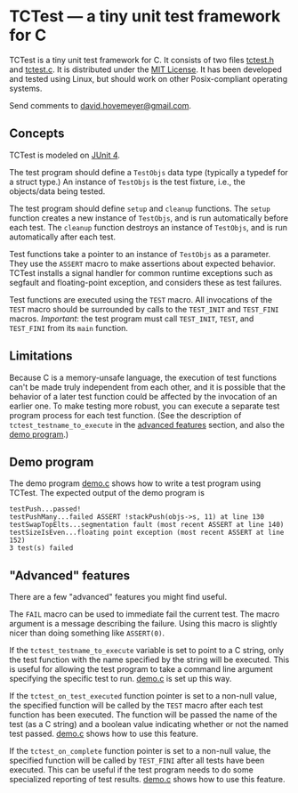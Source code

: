 # TCTest — a tiny unit test framework for C

TCTest is a tiny unit test framework for C.  It consists of two files [tctest.h](tctest.h) and [tctest.c](tctest.c).  It is distributed under the [MIT License](https://opensource.org/licenses/MIT).  It has been developed and tested using Linux, but should work on other Posix-compliant operating systems.

Send comments to [david.hovemeyer@gmail.com](mailto:david.hovemeyer@gmail.com).

## Concepts

TCTest is modeled on [JUnit 4](https://junit.org/junit4/).

The test program should define a `TestObjs` data type (typically a typedef for a struct type.)  An instance of `TestObjs` is the test fixture, i.e., the objects/data being tested.

The test program should define `setup` and `cleanup` functions.  The `setup` function creates a new instance of `TestObjs`, and is run automatically before each test.  The `cleanup` function destroys an instance of `TestObjs`, and is run automatically after each test.

Test functions take a pointer to an instance of `TestObjs` as a parameter.  They use the `ASSERT` macro to make assertions about expected behavior.  TCTest installs a signal handler for common runtime exceptions such as segfault and floating-point exception, and considers these as test failures.

Test functions are executed using the `TEST` macro.  All invocations of the `TEST` macro should be surrounded by calls to the `TEST_INIT` and `TEST_FINI` macros.  *Important*: the test program must call `TEST_INIT`, `TEST`, and `TEST_FINI` from its `main` function.

## Limitations

Because C is a memory-unsafe language, the execution of test functions can't be made truly independent from each other, and it is possible that the behavior of a later test function could be affected by the invocation of an earlier one.  To make testing more robust, you can execute a separate test program process for each test function.  (See the description of `tctest_testname_to_execute` in the [advanced features](#advanced-features) section, and also the [demo program](demo.c).)

## Demo program

The demo program [demo.c](demo.c) shows how to write a test program using TCTest.  The expected output of the demo program is

```
testPush...passed!
testPushMany...failed ASSERT !stackPush(objs->s, 11) at line 130
testSwapTopElts...segmentation fault (most recent ASSERT at line 140)
testSizeIsEven...floating point exception (most recent ASSERT at line 152)
3 test(s) failed
```

## "Advanced" features

There are a few "advanced" features you might find useful.

The `FAIL` macro can be used to immediate fail the current test.  The macro argument is a message describing the failure.  Using this macro is slightly nicer than doing something like `ASSERT(0)`.

If the `tctest_testname_to_execute` variable is set to point to a C string, only the test function with the name specified by the string will be executed.  This is useful for allowing the test program to take a command line argument specifying the specific test to run.  [demo.c](demo.c) is set up this way.

If the `tctest_on_test_executed` function pointer is set to a non-null value, the specified function will be called by the `TEST` macro after each test function has been executed. The function will be passed the name of the test (as a C string) and a boolean value indicating whether or not the named test passed.  [demo.c](demo.c) shows how to use this feature.

If the `tctest_on_complete` function pointer is set to a non-null value, the specified function will be called by `TEST_FINI` after all tests have been executed.  This can be useful if the test program needs to do some specialized reporting of test results.  [demo.c](demo.c) shows how to use this feature.
